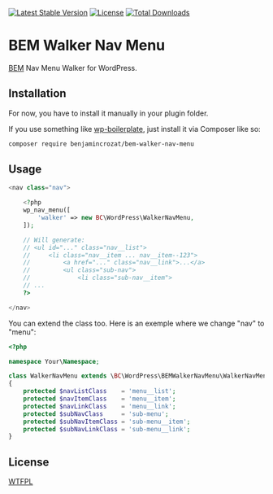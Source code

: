 [![Latest Stable Version](https://poser.pugx.org/benjamincrozat/bem-walker-nav-menu/v/stable)](https://packagist.org/packages/benjamincrozat/bem-walker-nav-menu)
[![License](https://poser.pugx.org/benjamincrozat/bem-walker-nav-menu/license)](https://packagist.org/packages/benjamincrozat/bem-walker-nav-menu)
[![Total Downloads](https://poser.pugx.org/benjamincrozat/bem-walker-nav-menu/downloads)](https://packagist.org/packages/benjamincrozat/bem-walker-nav-menu)

# BEM Walker Nav Menu

[BEM](http://getbem.com) Nav Menu Walker for WordPress.

## Installation

For now, you have to install it manually in your plugin folder.

If you use something like [wp-boilerplate](https://github.com/benjamincrozat/wp-boilerplate), just install it via Composer like so:

```bash
composer require benjamincrozat/bem-walker-nav-menu
```

## Usage

```php
<nav class="nav">

    <?php
    wp_nav_menu([
        'walker' => new BC\WordPress\WalkerNavMenu,
    ]);

    // Will generate:
    // <ul id="..." class="nav__list">
    //     <li class="nav__item ... nav__item--123">
    //         <a href="..." class="nav__link">...</a>
    //         <ul class="sub-nav">
    //             <li class="sub-nav__item">
    // ...
    ?>

</nav>
```

You can extend the class too. Here is an exemple where we change "nav" to "menu":

```php
<?php

namespace Your\Namespace;

class WalkerNavMenu extends \BC\WordPress\BEMWalkerNavMenu\WalkerNavMenu
{
    protected $navListClass    = 'menu__list';
    protected $navItemClass    = 'menu__item';
    protected $navLinkClass    = 'menu__link';
    protected $subNavClass     = 'sub-menu';
    protected $subNavItemClass = 'sub-menu__item';
    protected $subNavLinkClass = 'sub-menu__link';
}
```

## License

[WTFPL](http://www.wtfpl.net/about/)
